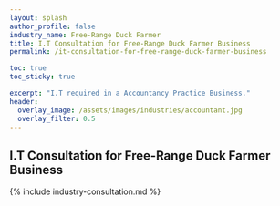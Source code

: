 ```yaml
---
layout: splash 
author_profile: false 
industry_name: Free-Range Duck Farmer
title: I.T Consultation for Free-Range Duck Farmer Business
permalink: /it-consultation-for-free-range-duck-farmer-business

toc: true
toc_sticky: true

excerpt: "I.T required in a Accountancy Practice Business."
header:
  overlay_image: /assets/images/industries/accountant.jpg
  overlay_filter: 0.5 
---
```


## I.T Consultation for Free-Range Duck Farmer Business

{% include industry-consultation.md %}
